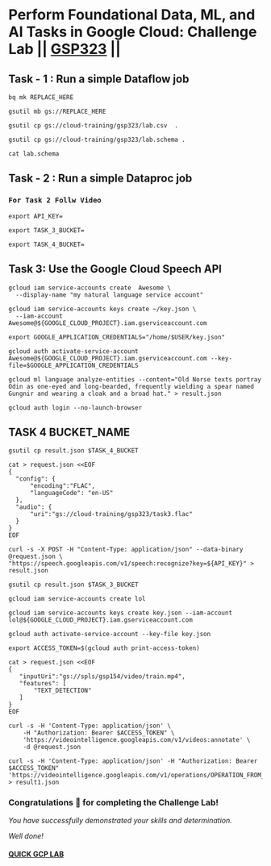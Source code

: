 # Perform Foundational Data, ML, and AI Tasks in Google Cloud: Challenge Lab || [GSP323](https://www.cloudskillsboost.google/focuses/11044?parent=catalog) ||

## Task - 1 : Run a simple Dataflow job

```
bq mk REPLACE_HERE
```
```
gsutil mb gs://REPLACE_HERE
```
```
gsutil cp gs://cloud-training/gsp323/lab.csv  .
```
```
gsutil cp gs://cloud-training/gsp323/lab.schema .
 ```
 ```
cat lab.schema
```

## Task - 2 : Run a simple Dataproc job

### `For Task 2 Follw Video`

```
export API_KEY=
```
```
export TASK_3_BUCKET=
```
```
export TASK_4_BUCKET=
```

## Task 3: Use the Google Cloud Speech API

```
gcloud iam service-accounts create 	Awesome \
  --display-name "my natural language service account"
```
```
gcloud iam service-accounts keys create ~/key.json \
  --iam-account Awesome@${GOOGLE_CLOUD_PROJECT}.iam.gserviceaccount.com
```
```
export GOOGLE_APPLICATION_CREDENTIALS="/home/$USER/key.json"
```
```
gcloud auth activate-service-account Awesome@${GOOGLE_CLOUD_PROJECT}.iam.gserviceaccount.com --key-file=$GOOGLE_APPLICATION_CREDENTIALS
```
```
gcloud ml language analyze-entities --content="Old Norse texts portray Odin as one-eyed and long-bearded, frequently wielding a spear named Gungnir and wearing a cloak and a broad hat." > result.json
```
```
gcloud auth login --no-launch-browser
```

## TASK 4 BUCKET_NAME

```
gsutil cp result.json $TASK_4_BUCKET
```
```
cat > request.json <<EOF 
{
  "config": {
      "encoding":"FLAC",
      "languageCode": "en-US"
  },
  "audio": {
      "uri":"gs://cloud-training/gsp323/task3.flac"
  }
}
EOF
```
```
curl -s -X POST -H "Content-Type: application/json" --data-binary @request.json \
"https://speech.googleapis.com/v1/speech:recognize?key=${API_KEY}" > result.json
```
```
gsutil cp result.json $TASK_3_BUCKET
```
```
gcloud iam service-accounts create lol
```
```
gcloud iam service-accounts keys create key.json --iam-account lol@${GOOGLE_CLOUD_PROJECT}.iam.gserviceaccount.com
```
```
gcloud auth activate-service-account --key-file key.json
```
```
export ACCESS_TOKEN=$(gcloud auth print-access-token)
```
```
cat > request.json <<EOF 
{
   "inputUri":"gs://spls/gsp154/video/train.mp4",
   "features": [
       "TEXT_DETECTION"
   ]
}
EOF
```
```
curl -s -H 'Content-Type: application/json' \
    -H "Authorization: Bearer $ACCESS_TOKEN" \
    'https://videointelligence.googleapis.com/v1/videos:annotate' \
    -d @request.json
```
```
curl -s -H 'Content-Type: application/json' -H "Authorization: Bearer $ACCESS_TOKEN" 'https://videointelligence.googleapis.com/v1/operations/OPERATION_FROM_PREVIOUS_REQUEST' > result1.json
```

### Congratulations 🎉 for completing the Challenge Lab!

*You have successfully demonstrated your skills and determination.*

*Well done!*

#### [QUICK GCP LAB](https://www.youtube.com/@quickgcplab)